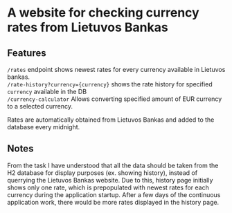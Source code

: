 # A website for checking currency rates from Lietuvos Bankas

## Features

`/rates` endpoint shows newest rates for every currency available in Lietuvos bankas.  
`/rate-history?currency={currency}` shows the rate history for specified `currency` available in the DB  
`/currency-calculator` Allows converting specified amount of EUR currency to a selected currency.  

Rates are automatically obtained from Lietuvos Bankas and added to the database every midnight.

## Notes
From the task I have understood that all the data should be taken from the H2 database for display purposes (ex. showing history), instead of querrying the Lietuvos Bankas website. Due to this, history page initially shows only one rate, which is prepopulated with newest rates for each currency during the application startup. After a few days of the continuous application work, there would be more rates displayed in the history page.
